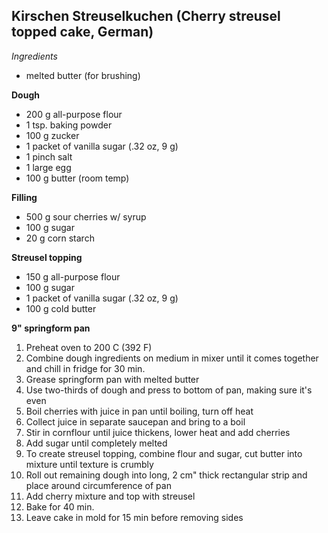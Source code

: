 ## Kirschen Streuselkuchen (Cherry streusel topped cake, German)

*Ingredients*
* melted butter (for brushing)

**Dough**
* 200 g all-purpose flour
* 1 tsp. baking powder
* 100 g zucker
* 1 packet of vanilla sugar (.32 oz, 9 g)
* 1 pinch salt
* 1 large egg
* 100 g butter (room temp)

**Filling**
* 500 g sour cherries w/ syrup
* 100 g sugar
* 20 g corn starch

**Streusel topping**
* 150 g all-purpose flour
* 100 g sugar
* 1 packet of vanilla sugar (.32 oz, 9 g)
* 100 g cold butter

**9" springform pan**
1. Preheat oven to 200 C (392 F)
2. Combine dough ingredients on medium in mixer until it comes together and chill in fridge for 30 min.
3. Grease springform pan with melted butter
4. Use two-thirds of dough and press to bottom of pan, making sure it's even
5. Boil cherries with juice in pan until boiling, turn off heat
6. Collect juice in separate saucepan and bring to a boil
7. Stir in cornflour until juice thickens, lower heat and add cherries
8. Add sugar until completely melted
9. To create streusel topping, combine flour and sugar, cut butter into mixture until texture is crumbly
10. Roll out remaining dough into long, 2 cm" thick rectangular strip and place around circumference of pan
11. Add cherry mixture and top with streusel
12. Bake for 40 min.
13. Leave cake in mold for 15 min before removing sides
